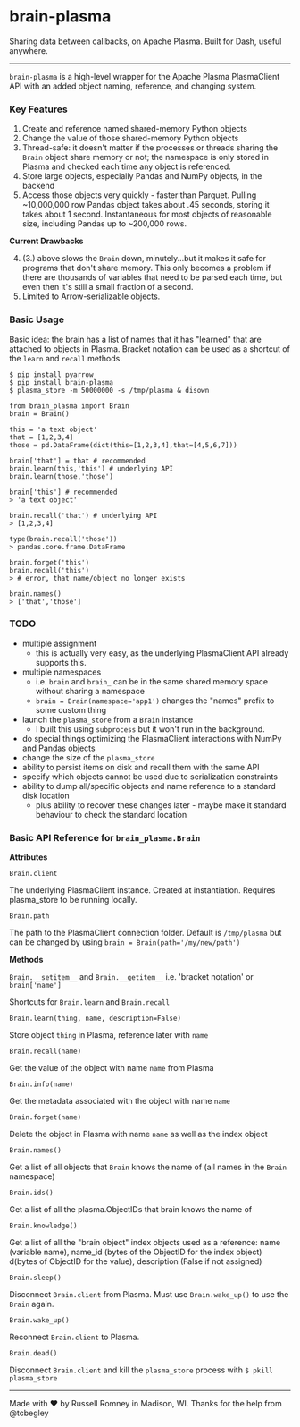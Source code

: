 # brain-plasma
Sharing data between callbacks, on Apache Plasma. Built for Dash, useful anywhere. 

---

`brain-plasma` is a high-level wrapper for the Apache Plasma PlasmaClient API with an added object naming, reference, and changing system.

### Key Features

1. Create and reference named shared-memory Python objects
2. Change the value of those shared-memory Python objects
3. Thread-safe: it doesn't matter if the processes or threads sharing the `Brain` object share memory or not; the namespace is only stored in Plasma and checked each time any object is referenced.
4. Store large objects, especially Pandas and NumPy objects, in the backend
5. Access those objects very quickly - faster than Parquet. Pulling ~10,000,000 row Pandas object takes about .45 seconds, storing it takes about 1 second. Instantaneous for most objects of reasonable size, including Pandas up to ~200,000 rows.

**Current Drawbacks**

4. (3.) above slows the `Brain` down, minutely...but it makes it safe for programs that don't share memory. This only becomes a problem if there are thousands of variables that need to be parsed each time, but even then it's still a small fraction of a second.
6. Limited to Arrow-serializable objects.

### Basic Usage

Basic idea: the brain has a list of names that it has "learned" that are attached to objects in Plasma. Bracket notation can be used as a shortcut of the `learn` and `recall` methods.

```
$ pip install pyarrow
$ pip install brain-plasma
$ plasma_store -m 50000000 -s /tmp/plasma & disown
```

```
from brain_plasma import Brain
brain = Brain()

this = 'a text object'
that = [1,2,3,4]
those = pd.DataFrame(dict(this=[1,2,3,4],that=[4,5,6,7]))

brain['that'] = that # recommended
brain.learn(this,'this') # underlying API
brain.learn(those,'those')

brain['this'] # recommended
> 'a text object'

brain.recall('that') # underlying API
> [1,2,3,4]

type(brain.recall('those'))
> pandas.core.frame.DataFrame

brain.forget('this')
brain.recall('this')
> # error, that name/object no longer exists

brain.names()
> ['that','those']
```

### TODO

* multiple assignment
  * this is actually very easy, as the underlying PlasmaClient API already supports this.
* multiple namespaces
  * i.e. `brain` and `brain_` can be in the same shared memory space without sharing a namespace
  * `brain = Brain(namespace='app1')` changes the "names" prefix to some custom thing
* launch the `plasma_store` from a `Brain` instance
  * I built this using `subprocess` but it won't run in the background.
* do special things optimizing the PlasmaClient interactions with NumPy and Pandas objects
* change the size of the `plasma_store`
* ability to persist items on disk and recall them with the same API
* specify which objects cannot be used due to serialization constraints
* ability to dump all/specific objects and name reference to a standard disk location
  * plus ability to recover these changes later - maybe make it standard behaviour to check the standard location

### Basic API Reference for `brain_plasma.Brain`

**Attributes**

`Brain.client`

The underlying PlasmaClient instance. Created at instantiation. Requires plasma_store to be running locally.

`Brain.path`

The path to the PlasmaClient connection folder. Default is `/tmp/plasma` but can be changed by using `brain = Brain(path='/my/new/path')`

**Methods**

`Brain.__setitem__` and `Brain.__getitem__` i.e. 'bracket notation' or `brain['name']`

Shortcuts for `Brain.learn` and `Brain.recall`

`Brain.learn(thing, name, description=False)`

Store object `thing` in Plasma, reference later with `name`

`Brain.recall(name)`

Get the value of the object with name `name` from Plasma

`Brain.info(name)`

Get the metadata associated with the object with name `name`

`Brain.forget(name)`

Delete the object in Plasma with name `name` as well as the index object

`Brain.names()`

Get a list of all objects that `Brain` knows the name of (all names in the `Brain` namespace)

`Brain.ids()`

Get a list of all the plasma.ObjectIDs that brain knows the name of

`Brain.knowledge()`

Get a list of all the "brain object" index objects used as a reference: name (variable name), name_id (bytes of the ObjectID for the index object) d(bytes of ObjectID for the value), description (False if not assigned)

`Brain.sleep()`

Disconnect `Brain.client` from Plasma. Must use `Brain.wake_up()` to use the `Brain` again.

`Brain.wake_up()`

Reconnect `Brain.client` to Plasma.

`Brain.dead()`

Disconnect `Brain.client` and kill the `plasma_store` process with `$ pkill plasma_store`

---

Made with :heart: by Russell Romney in Madison, WI. Thanks for the help from @tcbegley
